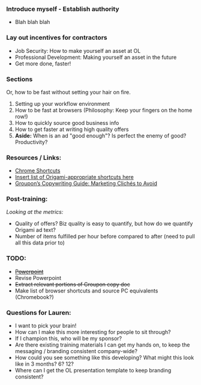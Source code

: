 ### Introduce myself - Establish authority

- Blah blah blah

### Lay out incentives for contractors

- Job Security: How to make yourself an asset at OL
- Professional Development: Making yourself an asset in the future
- Get more done, faster!

### Sections

Or, how to be fast without setting your hair on fire.

1. Setting up your workflow environment
2. How to be fast at browsers (Philosophy: Keep your fingers on the home row!)
3. How to quickly source good business info
4. How to get faster at writing high quality offers
5. **Aside:** When is an ad "good enough"? Is perfect the enemy of good? Productivity?

### Resources / Links:

- [Chrome Shortcuts](https://support.google.com/chrome/answer/157179?hl=en)
- [Insert list of Origami-appropriate shortcuts here](https://ownlocal.com)
- [Groupon’s Copywriting Guide: Marketing Clichés to Avoid](http://www.businessinsider.com/groupon-secret-sauce-2010-12?op=1/#aditional-marketing-clichs-and-crutches-to-avoid-4)

### Post-training:

*Looking at the metrics:*

- Quality of offers? Biz quality is easy to quantify, but how do we quantify Origami ad text?
- Number of items fulfilled per hour before compared to after (need to pull all this data prior to)

### TODO:

- ~~[Powerpoint](https://docs.google.com/presentation/d/1xdTmjJdpPIKQZ0j13fZYaKFPg7sDih1hFHuO1o7uiRg/)~~
- Revise Powerpoint
- ~~Extract relevant portions of Groupon copy doc~~
- Make list of browser shortcuts and source PC equivalents (Chromebook?)

### Questions for Lauren:

- I want to pick your brain!
- How can I make this more interesting for people to sit through?
- If I champion this, who will be my sponsor?
- Are there existing training materials I can get my hands on, to keep the messaging / branding consistent company-wide?
- How could you see something like this developing? What might this look like in 3 months? 6? 12?
- Where can I get the OL presentation template to keep branding consistent?






